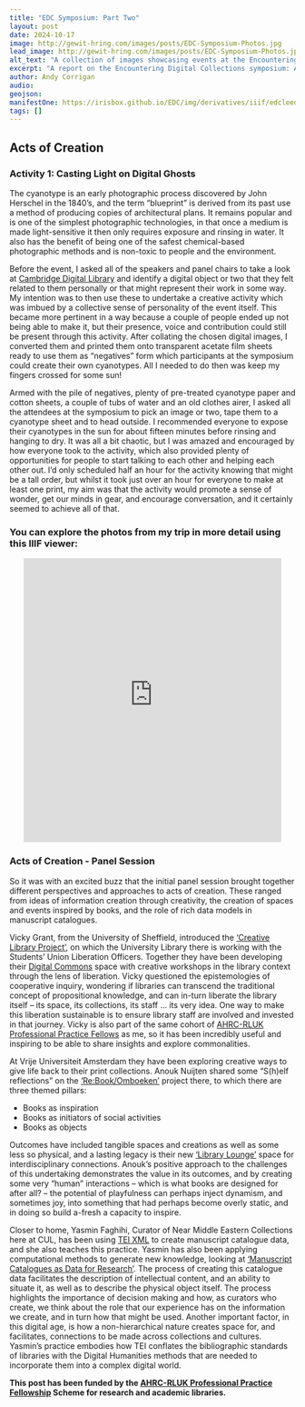 ```yaml
---
title: "EDC Symposium: Part Two"
layout: post
date: 2024-10-17
image: http://gewit-hring.com/images/posts/EDC-Symposium-Photos.jpg
lead_image: http://gewit-hring.com/images/posts/EDC-Symposium-Photos.jpg
alt_text: "A collection of images showcasing events at the Encountering Digital Collections symposium"
excerpt: "A report on the Encountering Digital Collections symposium: Acts of Creation. (Part Two of ???)"
author: Andy Corrigan
audio:
geojson: 
manifestOne: https://irisbox.github.io/EDC/img/derivatives/iiif/edcleeds/manifest.json
tags: []
---
```

## Acts of Creation 

### Activity 1: Casting Light on Digital Ghosts

The cyanotype is an early photographic process discovered by John Herschel in the 1840’s, and the term “blueprint” is derived from its past use a method of producing copies of architectural plans. It remains popular and is one of the simplest photographic technologies, in that once a medium is made light-sensitive it then only requires exposure and rinsing in water. It also has the benefit of being one of the safest chemical-based photographic methods and is non-toxic to people and the environment.

Before the event, I asked all of the speakers and panel chairs to take a look at [Cambridge Digital Library](https://cudl.lib.cam.ac.uk/) and identify a digital object or two that they felt related to them personally or that might represent their work in some way. My intention was to then use these to undertake a creative activity which was imbued by a collective sense of personality of the event itself. This became more pertinent in a way because a couple of people ended up not being able to make it, but their presence, voice and contribution could still be present through this activity. After collating the chosen digital images, I converted them and printed them onto transparent acetate film sheets ready to use them as “negatives” form which participants at the symposium could create their own cyanotypes. All I needed to do then was keep my fingers crossed for some sun!

Armed with the pile of negatives, plenty of pre-treated cyanotype paper and cotton sheets, a couple of tubs of water and an old clothes airer, I asked all the attendees at the symposium to pick an image or two, tape them to a cyanotype sheet and to head outside. I recommended everyone to expose their cyanotypes in the sun for about fifteen minutes before rinsing and hanging to dry. It was all a bit chaotic, but I was amazed and encouraged by how everyone took to the activity, which also provided plenty of opportunities for people to start talking to each other and helping each other out. I’d only scheduled half an hour for the activity knowing that might be a tall order, but whilst it took just over an hour for everyone to make at least one print, my aim was that the activity would promote a sense of wonder, get our minds in gear, and encourage conversation, and it certainly seemed to achieve all of that.   

### You can explore the photos from my trip in more detail using this IIIF viewer:

<p align="center"><iframe src="https://fitzmuseum.cam.ac.uk/uv.html#?manifest={{ page.manifestOne }}&c=0&m=0&cv=0&config=&locales=en-GB:English (GB),cy-GB:Cymraeg,fr-FR:Français (FR),pl-PL:Polski,sv-SE:Svenska&r=0" width="90%" height="500" allowfullscreen frameborder="0"></iframe></p>

### Acts of Creation - Panel Session

So it was with an excited buzz that the initial panel session brought together different perspectives and approaches to acts of creation. These ranged from ideas of information creation through creativity, the creation of spaces and events inspired by books, and the role of rich data models in manuscript catalogues. 

Vicky Grant, from the University of Sheffield, introduced the [‘Creative Library Project’](https://sites.google.com/sheffield.ac.uk/thecreativelibrary), on which the University Library there is working with the Students’ Union Liberation Officers. Together they have been developing their [Digital Commons](https://www.sheffield.ac.uk/library/study/digitalcommons) space with creative workshops in the library context through the lens of liberation. Vicky questioned the epistemologies of cooperative inquiry, wondering if libraries can transcend the traditional concept of propositional knowledge, and can in-turn liberate the library itself – its space, its collections, its staff … its very idea. One way to make this liberation sustainable is to ensure library staff are involved and invested in that journey. Vicky is also part of the same cohort of [AHRC-RLUK Professional Practice Fellows](https://www.rluk.ac.uk/ppfs-fellows-2/) as me, so it has been incredibly useful and inspiring to be able to share insights and explore commonalities.

At Vrije Universiteit Amsterdam they have been exploring creative ways to give life back to their print collections. Anouk Nuijten shared some “S(h)elf reflections” on the [‘Re:Book/Omboeken’](https://vu.nl/en/about-vu/divisions/university-library/more-about/project-re-book-omboeken) project there, to which there are three themed pillars: 
- Books as inspiration
- Books as initiators of social activities
- Books as objects 

Outcomes have included tangible spaces and creations as well as some less so physical, and a lasting legacy is their new [‘Library Lounge’](https://vu.nl/en/events/2024/opening-library-lounge-retrospective-re-book) space for interdisciplinary connections. Anouk’s positive approach to the challenges of this undertaking demonstrates the value in its outcomes, and by creating some very “human” interactions – which is what books are designed for after all? – the potential of playfulness can perhaps inject dynamism, and sometimes joy, into something that had perhaps become overly static, and in doing so build a-fresh a capacity to inspire. 

Closer to home, Yasmin Faghihi, Curator of Near Middle Eastern Collections here at CUL, has been using [TEI XML](https://tei-c.org/) to create manuscript catalogue data, and she also teaches this practice. Yasmin has also been applying computational methods to generate new knowledge, looking at [‘Manuscript Catalogues as Data for Research’](https://www.digitalhumanities.org/dhq/vol/18/3/000751/000751.html). The process of creating this catalogue data facilitates the description of intellectual content, and an ability to situate it, as well as to describe the physical object itself. The process highlights the importance of decision making and how, as curators who create, we think about the role that our experience has on the information we create, and in turn how that might be used. Another important factor, in this digital age, is how a non-hierarchical nature creates space for, and facilitates, connections to be made across collections and cultures. Yasmin’s practice embodies how TEI conflates the bibliographic standards of libraries with the Digital Humanities methods that are needed to incorporate them into a complex digital world.

**This post has been funded by the [AHRC-RLUK Professional Practice Fellowship](https://www.rluk.ac.uk/ppfs-fellows-2/) Scheme for research and academic libraries.**  
